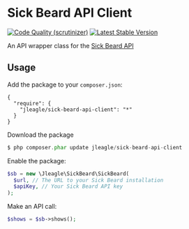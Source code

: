 Sick Beard API Client
=====================

[![Code Quality (scrutinizer)](https://scrutinizer-ci.com/g/Jleagle/sick-beard-api-client/badges/quality-score.png)](https://scrutinizer-ci.com/g/Jleagle/sick-beard-api-client)
[![Latest Stable Version](https://poser.pugx.org/Jleagle/sick-beard-api-client/v/stable.png)](https://packagist.org/packages/Jleagle/sick-beard-api-client)

An API wrapper class for the [Sick Beard API](http://sickbeard.com/api/)

## Usage

Add the package to your `composer.json`:

```
{
  "require": {
    "jleagle/sick-beard-api-client": "*"
  }
}
```

Download the package

```php
$ php composer.phar update jleagle/sick-beard-api-client
```

Enable the package:

```php
$sb = new \Jleagle\SickBeard\SickBeard(
  $url, // The URL to your Sick Beard installation
  $apiKey, // Your Sick Beard API key
);
```

Make an API call:
```php
$shows = $sb->shows();
```
